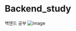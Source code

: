 # Backend_study
백엔드 공부 
![image](https://user-images.githubusercontent.com/90558247/211340532-3a5ef433-fcd4-4094-b4e4-780b2d7e620c.png)
